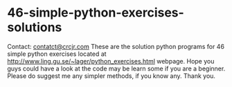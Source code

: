 # 46-simple-python-exercises-solutions
Contact: contatct@crcjr.com
These are the solution python programs for 46 simple python exercises located at http://www.ling.gu.se/~lager/python_exercises.html webpage. Hope you guys could have a look at the code may be learn some if you are a beginner. Please do suggest me any simpler methods, if you know any. Thank you.
